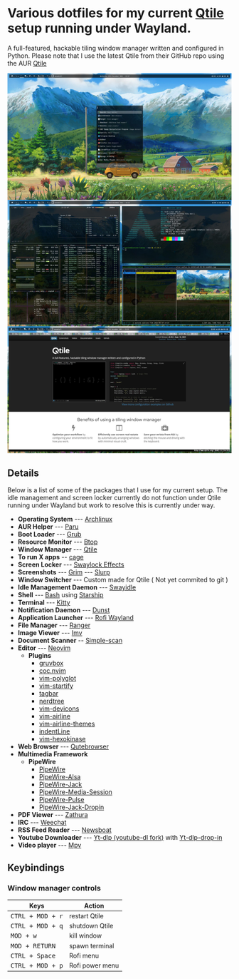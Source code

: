 # Various dotfiles for my current [Qtile](http://www.qtile.org/) setup running under Wayland.
A full-featured, hackable tiling window manager written and configured in Python.
Please note that I use the latest Qtile from their GitHub repo using the AUR [Qtile](https://aur.archlinux.org/packages/qtile-git)

![ScreenShot](screenshot.jpg)

## Details

Below is a list of some of the packages that I use for my current setup.
The idle management and screen locker currently do not function under Qtile running under Wayland but work to resolve this is currently under way.

- **Operating System** --- [Archlinux](https://www.archlinux.org/)
- **AUR Helper** --- [Paru](https://aur.archlinux.org/packages/paru-git/)
- **Boot Loader** --- [Grub](https://wiki.archlinux.org/index.php/GRUB)
- **Resource Monitor** --- [Btop](https://aur.archlinux.org/packages/btop-git)
- **Window Manager** --- [Qtile](https://aur.archlinux.org/packages/qtile-git)
- **To run X apps** -- [cage](https://archlinux.org/packages/community/x86_64/cage)
- **Screen Locker** --- [Swaylock Effects](https://aur.archlinux.org/packages/swaylock-effects-git)
- **Screenshots** --- [Grim](https://aur.archlinux.org/packages/grim-git)
                  --- [Slurp](https://aur.archlinux.org/packages/slurp-git)
- **Window Switcher** --- Custom made for Qtile ( Not yet commited to git )
- **Idle Management Daemon** --- [Swayidle](https://aur.archlinux.org/packages/swayidle.git)
- **Shell** --- [Bash](https://wiki.archlinux.org/index.php/Bash) using [Starship](https://aur.archlinux.org/packages/starship-git/) 
- **Terminal** --- [Kitty](https://wiki.archlinux.org/index.php/Kitty)
- **Notification Daemon** --- [Dunst](https://archlinux.org/packages/community/x86_64/dunst/)
- **Application Launcher** --- [Rofi Wayland](https://aur.archlinux.org/packages/rofi-lbonn-wayland-git)
- **File Manager** --- [Ranger](https://aur.archlinux.org/packages/ranger-git)
- **Image Viewer** --- [Imv](https://archlinux.org/packages/community/x86_64/imv)
- **Document Scanner** -- [Simple-scan](https://archlinux.org/packages/community/x86_64/simple-scan)
- **Editor** --- [Neovim](https://aur.archlinux.org/packages/neovim-git)
  - **Plugins**
	- [gruvbox](https://github.com/morhetz/gruvbox)
	- [coc.nvim](https://github.com/neoclide/coc.nvim)
	- [vim-polyglot](https://github.com/sheerun/vim-polyglot)
	- [vim-startify](https://github.com/mhinz/vim-startify)
	- [tagbar](https://github.com/preservim/tagbar)
	- [nerdtree](https://github.com/preservim/nerdtree)
	- [vim-devicons](https://github.com/ryanoasis/vim-devicons)
	- [vim-airline](https://github.com/vim-airline/vim-airline)
	- [vim-airline-themes](https://github.com/vim-airline/vim-airline-themes)
	- [indentLine](https://github.com/Yggdroot/indentLine)
	- [vim-hexokinase](https://github.com/rrethy/vim-hexokinase)
- **Web Browser** --- [Qutebrowser](https://www.qutebrowser.org)
- **Multimedia Framework**
	- **PipeWire**
		- [PipeWire](https://archlinux.org/packages/extra/x86_64/pipewire)
		- [PipeWire-Alsa](https://archlinux.org/packages/extra/x86_64/pipewire-alsa)
		- [PipeWire-Jack](https://archlinux.org/packages/extra/x86_64/pipewire-jack)
		- [PipeWire-Media-Session](https://archlinux.org/packages/extra/x86_64/pipewire-media-session)
		- [PipeWire-Pulse](https://archlinux.org/packages/extra/x86_64/pipewire-pulse)
		- [PipeWire-Jack-Dropin](https://aur.archlinux.org/packages/pipewire-jack-dropin)
- **PDF Viewer** --- [Zathura](https://wiki.archlinux.org/index.php/Zathura)
- **IRC** --- [Weechat](https://weechat.org/)
- **RSS Feed Reader** --- [Newsboat](https://aur.archlinux.org/packages/newsboat-git)
- **Youtube Downloader** --- [Yt-dlp (youtube-dl fork)](https://aur.archlinux.org/packages/yt-dlp-git) with [Yt-dlp-drop-in](https://aur.archlinux.org/packages/yt-dlp-drop-in)
- **Video player** --- [Mpv](https://aur.archlinux.org/packages/mpv-git)

## Keybindings
### Window manager controls
| Keys                                 | Action                    |
| ------------------------------------ | ------------------------- |
| <kbd>CTRL + MOD + r</kbd>            | restart Qtile             |
| <kbd>CTRL + MOD + q</kbd>            | shutdown Qtile            |
| <kbd>MOD + w</kbd>                   | kill window               |
| <kbd>MOD + RETURN</kbd>              | spawn terminal            |
| <kbd>CTRL + Space</kbd>              | Rofi menu                 |
| <kbd>CTRL + MOD + p</kbd>            | Rofi power menu           |
